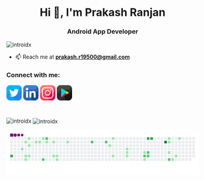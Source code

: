 <h1 align="center">Hi 👋, I'm Prakash Ranjan</h1>
<h3 align="center">Android App Developer</h3>

<p align="left"> <img src="https://komarev.com/ghpvc/?username=introidx" alt="introidx" /> </p>

- 📫 Reach me at **prakash.r19500@gmail.com**

<p align="left">
<h3 align="left">Connect with me:</h3>
<a href="https://twitter.com/introidx" target="blank"><img align="center" src="twitter.png" alt="introidx" height="40" width="40" /></a>
<a href="https://linkedin.com/in/prakash-introidx" target="blank"><img align="center" src="linkedin.png" alt="prakash-introidx" height="40" width="40" /></a>
<a href="https://instagram.com/introidx" target="blank"><img align="center" src="instagram.png" alt="introidx" height="40" width="40" /></a>
<a href="https://play.google.com/store/apps/details?id=com.introid.memetemp&hl=en_IN&gl=US" target="blank"><img align="center" src="google-play.png" alt="introidx" height="40" width="40" /></a>
</p>
<br>

<p><img align="left" src="https://github-readme-stats.vercel.app/api/top-langs/?username=introidx&layout=compact" alt="introidx" /></p>
<p>&nbsp;<img align="center" src="https://github-readme-stats.vercel.app/api?username=introidx&show_icons=true" alt="introidx" /></p>

![snake gif](https://github.com/introidx/introidx/blob/output/github-contribution-grid-snake.gif)


